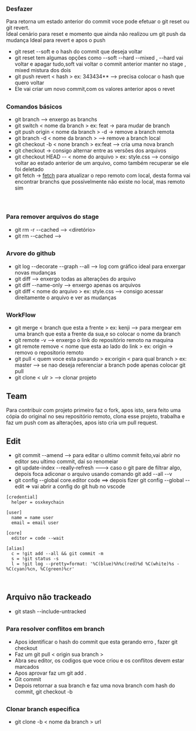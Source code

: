 ### Desfazer

Para retorna um estado anterior do commit voce pode efetuar o git reset ou git revert. </br>
Ideal cenário para reset e momento que ainda não realizou um git push da mudança
Ideal para revert e apos o push

- git reset --soft e o hash do commit que deseja voltar
- git reset tem algumas opções como --soft --hard --mixed , --hard vai voltar e apagar tudo,soft vai voltar o commit anterior manter no stage , mixed mistura dos dois
- git push revert < hash > ex: 343434** --> precisa colocar o hash que quero voltar</br>
- Ele vai criar um novo commit,com os valores anterior apos o revet

##

### Comandos básicos
- git branch --> enxergo as branchs 
- git switch < nome da branch > ex: feat -> para mudar de branch
- git push origin < nome da branch > -d  -> remove a branch remota
- git branch -d < nome da branch >  --> remove a branch local 
- git checkout -b < none branch > ex:feat --> cria uma nova branch
- git checkout -> consigo alternar entre as versões dos arquivos
- git checkout HEAD -- < nome do arquivo > ex: style.css --> consigo voltar ao estado anterior de um arquivo, como também recuperar se ele foi deletado
- git fetch ->  [fetch](https://git-scm.com/book/pt-br/v2/Fundamentos-de-Git-Trabalhando-de-Forma-Remota) para atualizar o repo remoto com local, desta forma vai encontrar branchs que possivelmente não existe no local, mas remoto sim
</br>

##

### Para remover arquivos do stage 

- git rm -r --cached --> <diretório>
- git rm --cached  --> <arquivo>


  
##

### Arvore do github
- git log --decorate  --graph --all --> log com gráfico ideal para enxergar novas mudanças
- git diff --> enxergo todas as alterações do arquivo 
- git diff --name-only --> enxergo apenas os arquivos 
- git diff < nome do arquivo > ex: style.css --> consigo acessar direitamente o arquivo e ver as mudanças 


##

### WorkFlow

- git merge < branch que esta a frente > ex: kenji --> para mergear em uma branch que esta a frente da sua,e so colocar o nome da branch
- git remote -v --> enxergo o link do repositório remoto na maquina
- git remote remove < nome que esta ao lado do link > ex: origin -> removo o repositorio remoto 
- git pull < quem voce esta puxando > ex:origin < para qual branch > ex: master --> se nao deseja referenciar a branch pode apenas colocar git pull 
- git clone < ulr > --> clonar projeto

## Team
Para contribuir com projeto primeiro faz o fork, apos isto, sera feito uma cópia do original no seu repositório remoto, clona esse projeto, trabalha e faz um push com as alterações, apos isto cria um pull request.
</br>

## Edit
- git commit --amend --> para editar o ultimo commit feito,vai abrir no editor seu ultimo commit, dai so renomeiar 
- git update-index --really-refresh ---> caso o git pare de filtrar algo, depois foca adiconar o arquivo usando comando git add --all --v 
- git config --global core.editor code ==> depois fizer git config --global --edit => vai abrir a config do git hub no vscode



```git 
[credential]
  helper = osxkeychain

[user]
  name = name user
  email = email user

[core]
  editor = code --wait

[alias]
  c = !git add --all && git commit -m
  s = !git status -s
  l = !git log --pretty=format: '%C(blue)%h%c(red)%d %C(white)%s - %C(cyan)%cn, %C(green)%cr'



```
##
## Arquivo não trackeado
- git stash --include-untracked 
  
  
##

### Para resolver conflitos em branch
- Apos identificar o hash do commit que esta gerando erro , fazer git checkout <hash do commit> 
- Faz um git pull < origin sua branch >  
- Abra seu editor, os codigos que voce criou e os conflitos devem estar marcados 
- Apos aprovar faz um git add .
- Git commit
- Depois retornar a sua branch  e faz uma nova branch com hash do commit, git checkout -b <branch> <hash do commit>  

##
  
### Clonar branch especifica
- git clone -b   < nome da branch > url




